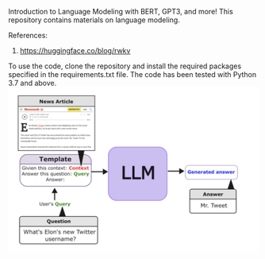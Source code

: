 Introduction to Language Modeling with BERT, GPT3, and more!
This repository contains materials  on language modeling.

References:
1. https://huggingface.co/blog/rwkv


To use the code, clone the repository and install the required packages specified in the requirements.txt file. The code has been tested with Python 3.7 and above.
![11](https://github.com/andysingal/modern-nlp/blob/main/images/Screenshot%202023-07-21%20at%201.43.48%20PM.png)
